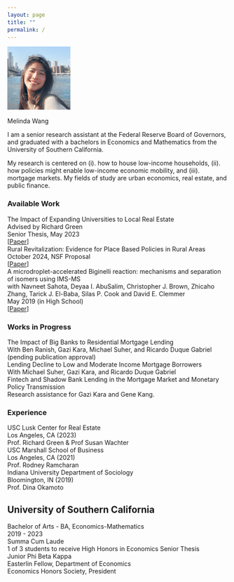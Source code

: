 ```yaml
---
layout: page
title: ""
permalink: /
---
```



![Headshot](/assets/images/picture.png)


Melinda Wang


I am a senior research assistant at the Federal Reserve Board of Governors, and graduated with a bachelors in Economics and Mathematics from the University of Southern California.


My research is centered on (i). how to house low-income households, (ii). how policies might enable low-income economic mobility, and (iii). mortgage markets. My fields of study are urban economics, real estate, and public finance.


<span id="email"></span>
<script>
   const p = ['com', 'gmail', 'melindwang'].reverse();
   const e = document.getElementById('email');
   e.innerHTML = `You can reach me at <a href="mailto:${p[0]}@${p[1]}.${p[2]}">${p[0]}@${p[1]}.${p[2]}</a>`;
</script>


<h3>Available Work</h3>
<div class="publications">
 <div class="pub-entry">
   <div class="pub-title">
     The Impact of Expanding Universities to Local Real Estate
   </div>
   <div class="pub-authors">
     Advised by Richard Green
   </div>
   <div class="pub-details">
     Senior Thesis, May 2023
   </div>
   <div class="pub-links">
     [<a href="https://www.google.com">Paper</a>]
   </div>
 </div>


 <div class="pub-entry">
   <div class="pub-title">
     Rural Revitalization: Evidence for Place Based Policies in Rural Areas
   </div>
   <div class="pub-details">
     October 2024, NSF Proposal
   </div>
   <div class="pub-links">
     [<a href="https://docs.google.com/document/d/1N3-bw6H4bHsTFJrDc69ryS-QB58J14ma6nE7PHUI42U/edit?usp=sharing">Paper</a>]
   </div>
 </div>
 <div class="pub-entry">
   <div class="pub-title">
     A microdroplet-accelerated Biginelli reaction: mechanisms and separation of isomers using IMS-MS
   </div>
   <div class="pub-authors">
     with Navneet Sahota, Deyaa I. AbuSalim, Christopher J. Brown, Zhicaho Zhang,  Tarick J. El-Baba, Silas P. Cook and David E. Clemmer
   </div>
   <div class="pub-details">
     May 2019 (in High School)
   </div>
   <div class="pub-links">
     [<a href="https://pubmed.ncbi.nlm.nih.gov/31160956/">Paper</a>]
   </div>
 </div>
</div>




<h3>Works in Progress</h3>
<div class="publications">
 <div class="pub-entry">
   <div class="pub-title">
     The Impact of Big Banks to Residential Mortgage Lending
   </div>
   <div class="pub-authors">
     With Ben Ranish, Gazi Kara, Michael Suher, and Ricardo Duque Gabriel
   </div>
   <div class="pub-details">
     (pending publication approval)
   </div>
 </div>


 <div class="pub-entry">
   <div class="pub-title">
     Lending Decline to Low and Moderate Income Mortgage Borrowers
   </div>
   <div class="pub-authors">
     With Michael Suher, Gazi Kara, and Ricardo Duque Gabriel
   </div>
 </div>
 <div class="pub-entry">
   <div class="pub-title">
     Fintech and Shadow Bank Lending in the Mortgage Market and Monetary Policy
Transmission
   </div>
   <div class="pub-authors">
     Research assistance for Gazi Kara and Gene Kang.
   </div>
 </div>
</div>


<h3>Experience</h3>
<div class="research-experience">
 <div class="experience-entry">
   <div class="institution">
     USC Lusk Center for Real Estate
   </div>
   <div class="location-date">
     Los Angeles, CA (2023)
   </div>
   <div class="supervisor">
     Prof. Richard Green & Prof Susan Wachter
   </div>
 </div>


 <div class="experience-entry">
   <div class="institution">
     USC Marshall School of Business
   </div>
   <div class="location-date">
     Los Angeles, CA (2021)
   </div>
   <div class="supervisor">
     Prof. Rodney Ramcharan
   </div>
 </div>


 <div class="experience-entry">
   <div class="institution">
     Indiana University Department of Sociology
   </div>
   <div class="location-date">
     Bloomington, IN (2019)
   </div>
   <div class="supervisor">
     Prof. Dina Okamoto
   </div>
 </div>
</div>


<div class="education-section">
 <h2>University of Southern California</h2>
 <div class="degree">Bachelor of Arts - BA, Economics-Mathematics</div>
 <div class="years">2019 - 2023</div>
  <div class="honors">
   <div>Summa Cum Laude</div>
   <div>1 of 3 students to receive High Honors in Economics Senior Thesis</div>
   <div>Junior Phi Beta Kappa</div>
   <div>Easterlin Fellow, Department of Economics</div>
   <div>Economics Honors Society, President</div>
 </div>
</div>


